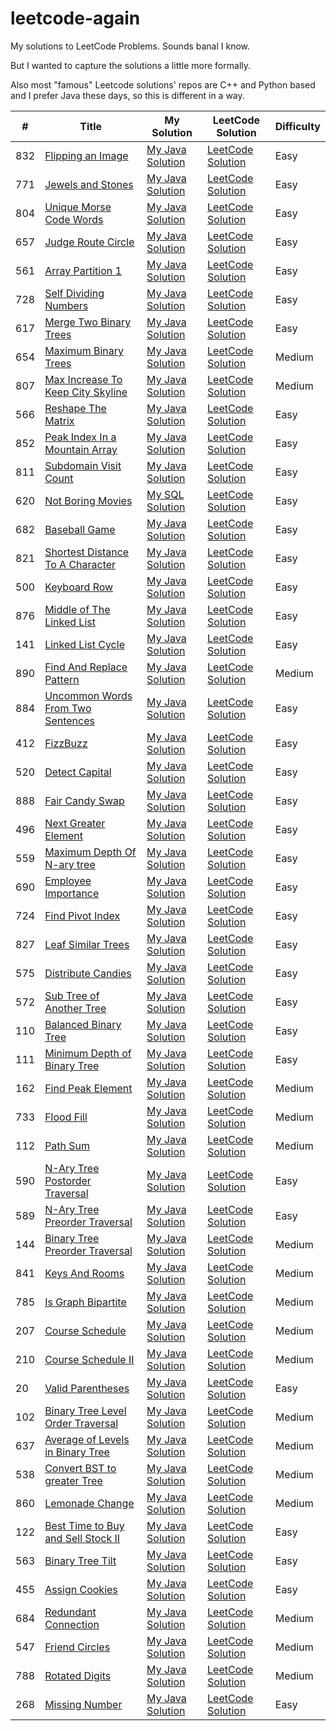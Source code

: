 # leetcode-again

My solutions to LeetCode Problems. Sounds banal I know.

But I wanted to capture the solutions a little more formally.

Also most "famous" Leetcode solutions' repos are C++ and Python based and I prefer Java these days, so this is different in a way.

| # | Title | My Solution | LeetCode Solution | Difficulty |
|---| ----- | ----------- | ------------------ | ---------- |
|832|[Flipping an Image](https://leetcode.com/problems/flipping-an-image/description/)|[My Java Solution](https://github.com/sunnypatel165/leetcode-again/blob/master/solutions/FlippingAnImage.java)|[LeetCode Solution](https://leetcode.com/articles/flipping-an-image/)|Easy
|771|[Jewels and Stones](https://leetcode.com/problems/jewels-and-stones/description/)|[My Java Solution](https://github.com/sunnypatel165/leetcode-again/blob/master/solutions/JewelsAndStones.java)|[LeetCode Solution](https://leetcode.com/articles/jewels-and-stones/)|Easy
|804|[Unique Morse Code Words](https://leetcode.com/problems/unique-morse-code-words/description/)|[My Java Solution](https://github.com/sunnypatel165/leetcode-again/blob/master/solutions/UniqueMorseCodeWords.java)|[LeetCode Solution](https://leetcode.com/articles/unique-morse-code-words/)|Easy
|657|[Judge Route Circle](https://leetcode.com/problems/judge-route-circle/description/)|[My Java Solution](https://github.com/sunnypatel165/leetcode-again/blob/master/solutions/JudgeRouteCircle.java)|[LeetCode Solution](https://leetcode.com/articles/judge-route-circle/)|Easy
|561|[Array Partition 1](https://leetcode.com/problems/array-partition-i/description/)|[My Java Solution](https://github.com/sunnypatel165/leetcode-again/blob/master/solutions/ArrayPartition1.java)|[LeetCode Solution](https://leetcode.com/problems/array-partition-i/solution/)|Easy
|728|[Self Dividing Numbers](https://leetcode.com/problems/self-dividing-numbers/description/)|[My Java Solution](https://github.com/sunnypatel165/leetcode-again/blob/master/solutions/SelfDividingNumbers.java)|[LeetCode Solution](https://leetcode.com/problems/self-dividing-numbers/solution/)|Easy
|617|[Merge Two Binary Trees ](https://leetcode.com/problems/merge-two-binary-trees/description/)|[My Java Solution](https://github.com/sunnypatel165/leetcode-again/blob/master/solutions/MergeTwoBinaryTrees.java)|[LeetCode Solution](https://leetcode.com/problems/merge-two-binary-trees/solution/)|Easy
|654|[Maximum Binary Trees ](https://leetcode.com/problems/maximum-binary-tree/description/)|[My Java Solution](https://github.com/sunnypatel165/leetcode-again/blob/master/solutions/MaximumBinaryTree.java)|[LeetCode Solution](https://leetcode.com/problems/maximum-binary-tree/solution/)|Medium
|807|[Max Increase To Keep City Skyline ](https://leetcode.com/problems/max-increase-to-keep-city-skyline/description/)|[My Java Solution](https://github.com/sunnypatel165/leetcode-again/blob/master/solutions/MaxIncreaseToKeepCitySkyline.java)|[LeetCode Solution](https://leetcode.com/problems/max-increase-to-keep-city-skyline/solution/)|Medium
|566|[Reshape The Matrix ](https://leetcode.com/problems/reshape-the-matrix/description/)|[My Java Solution](https://github.com/sunnypatel165/leetcode-again/blob/master/solutions/ReshapeTheMatrix.java)|[LeetCode Solution](https://leetcode.com/problems/reshape-the-matrix/solution/)|Easy
|852|[Peak Index In a Mountain Array ](https://leetcode.com/problems/peak-index-in-a-mountain-array/description/)|[My Java Solution](https://github.com/sunnypatel165/leetcode-again/blob/master/solutions/peakIndexInMountainArray.java)|[LeetCode Solution](https://leetcode.com/problems/peak-index-in-a-mountain-array/solution/)|Easy
|811|[Subdomain Visit Count ](https://leetcode.com/problems/subdomain-visit-count/description/)|[My Java Solution](https://github.com/sunnypatel165/leetcode-again/blob/master/solutions/SubdomainVisitCount.java)|[LeetCode Solution](https://leetcode.com/problems/subdomain-visit-count/solution/)|Easy
|620|[Not Boring Movies](https://leetcode.com/problems/not-boring-movies/description/)|[My SQL Solution](https://github.com/sunnypatel165/leetcode-again/blob/master/solutions/NotBoringMovies.sql)|[LeetCode Solution](https://leetcode.com/problems/not-boring-movies/solution/)|Easy
|682|[Baseball Game](https://leetcode.com/problems/baseball-game/description/)|[My Java Solution](https://github.com/sunnypatel165/leetcode-again/blob/master/solutions/BaseballGame.java)|[LeetCode Solution](https://leetcode.com/problems/baseball-game/solution/)|Easy
|821|[Shortest Distance To A Character](https://leetcode.com/problems/shortest-distance-to-a-character/description/)|[My Java Solution](https://github.com/sunnypatel165/leetcode-again/blob/master/solutions/ShortestDistanceToACharacter.java)|[LeetCode Solution](https://leetcode.com/problems/shortest-distance-to-a-character/solution/)|Easy
|500|[Keyboard Row](https://leetcode.com/problems/keyboard-row/)|[My Java Solution](https://github.com/sunnypatel165/leetcode-again/blob/master/solutions/KeyboardRow.java)|[LeetCode Solution](https://leetcode.com/problems/keyboard-row/solution/)|Easy
|876|[Middle of The Linked List](https://leetcode.com/problems/middle-of-the-linked-list/description/)|[My Java Solution](https://github.com/sunnypatel165/leetcode-again/blob/master/solutions/MiddleOfTheLinkedList.java)|[LeetCode Solution](https://leetcode.com/problems/middle-of-the-linked-list/solution/)|Easy
|141|[Linked List Cycle](https://leetcode.com/problems/linked-list-cycle/description/)|[My Java Solution](https://github.com/sunnypatel165/leetcode-again/blob/master/solutions/LinkedListCycle.java)|[LeetCode Solution](https://leetcode.com/problems/linked-list-cycle/solution/)|Easy
|890|[Find And Replace Pattern](https://leetcode.com/problems/find-and-replace-pattern/description/)|[My Java Solution](https://github.com/sunnypatel165/leetcode-again/blob/master/solutions/FindAndReplacePattern.java)|[LeetCode Solution](https://leetcode.com/problems/find-and-replace-pattern/solution/)|Medium
|884|[Uncommon Words From Two Sentences](https://leetcode.com/problems/uncommon-words-from-two-sentences/description/)|[My Java Solution](https://github.com/sunnypatel165/leetcode-again/blob/master/solutions/UncommonWordsFromTwoSentences.java)|[LeetCode Solution](https://leetcode.com/problems/uncommon-words-from-two-sentences/solution/)|Easy
|412|[FizzBuzz](https://leetcode.com/problems/fizz-buzz/description/)|[My Java Solution](https://github.com/sunnypatel165/leetcode-again/blob/master/solutions/FizzBuzz.java)|[LeetCode Solution](https://leetcode.com/problems/fizz-buzz/solution/)|Easy
|520|[Detect Capital](https://leetcode.com/problems/detect-capital/description/)|[My Java Solution](https://github.com/sunnypatel165/leetcode-again/blob/master/solutions/DetectCapital.java)|[LeetCode Solution](https://leetcode.com/problems/detect-capital/solution/)|Easy
|888|[Fair Candy Swap](https://leetcode.com/problems/fair-candy-swap/description/)|[My Java Solution](https://github.com/sunnypatel165/leetcode-again/blob/master/solutions/FairCandySwap.java)|[LeetCode Solution](https://leetcode.com/problems/fair-candy-swap/solution/)|Easy
|496|[Next Greater Element](https://leetcode.com/problems/next-greater-element-i/description/)|[My Java Solution](https://github.com/sunnypatel165/leetcode-again/blob/master/solutions/NextGreaterElement1.java)|[LeetCode Solution](https://leetcode.com/problems/next-greater-element-i/solution/)|Easy
|559|[Maximum Depth Of N-ary tree](https://leetcode.com/problems/maximum-depth-of-n-ary-tree/description/)|[My Java Solution](https://github.com/sunnypatel165/leetcode-again/blob/master/solutions/MaximumDepthOfNAryTree.java)|[LeetCode Solution](https://leetcode.com/problems/maximum-depth-of-n-ary-tree/solution/)|Easy
|690|[Employee Importance](https://leetcode.com/problems/employee-importance/description/)|[My Java Solution](https://github.com/sunnypatel165/leetcode-again/blob/master/solutions/EmployeeImportance.java)|[LeetCode Solution](https://leetcode.com/problems/employee-importance/solution/)|Easy
|724|[Find Pivot Index](https://leetcode.com/problems/find-pivot-index/description/)|[My Java Solution](https://github.com/sunnypatel165/leetcode-again/blob/master/solutions/FindPivotIndex.java)|[LeetCode Solution](https://leetcode.com/problems/find-pivot-index/solution/)|Easy
|827|[Leaf Similar Trees](https://leetcode.com/problems/leaf-similar-trees/description/)|[My Java Solution](https://github.com/sunnypatel165/leetcode-again/blob/master/solutions/LeafSimilarTrees.java)|[LeetCode Solution](https://leetcode.com/problems/leaf-similar-trees/solution/)|Easy
|575|[Distribute Candies](https://leetcode.com/problems/distribute-candies/description/)|[My Java Solution](https://github.com/sunnypatel165/leetcode-again/blob/master/solutions/DistributeCandies.java)|[LeetCode Solution](https://leetcode.com/problems/distribute-candies/solution/)|Easy
|572|[Sub Tree of Another Tree](https://leetcode.com/problems/subtree-of-another-tree/description/)|[My Java Solution](https://github.com/sunnypatel165/leetcode-again/blob/master/solutions/SubtreeOfAnotherTree.java)|[LeetCode Solution](https://leetcode.com/problems/subtree-of-another-tree/solution/)|Easy
|110|[Balanced Binary Tree](https://leetcode.com/problems/balanced-binary-tree/description/)|[My Java Solution](https://github.com/sunnypatel165/leetcode-again/blob/master/solutions/BalancedBinaryTree.java)|[LeetCode Solution](https://leetcode.com/problems/balanced-binary-tree/solution/)|Easy
|111|[Minimum Depth of Binary Tree](https://leetcode.com/problems/minimum-depth-of-binary-tree/description/)|[My Java Solution](https://github.com/sunnypatel165/leetcode-again/blob/master/solutions/MinimumDepthOfABinaryTree.java)|[LeetCode Solution](https://leetcode.com/problems/minimum-depth-of-binary-tree/solution/)|Easy
|162|[Find Peak Element](https://leetcode.com/problems/find-peak-element/description/)|[My Java Solution](https://github.com/sunnypatel165/leetcode-again/blob/master/solutions/FindPeakElement.java)|[LeetCode Solution](https://leetcode.com/problems/find-peak-element/solution/)|Medium
|733|[Flood Fill](https://leetcode.com/problems/flood-fill/description/)|[My Java Solution](https://github.com/sunnypatel165/leetcode-again/blob/master/solutions/FloodFill.java)|[LeetCode Solution](https://leetcode.com/problems/flood-fill/solution/)|Medium
|112|[Path Sum](https://leetcode.com/problems/path-sum/description/)|[My Java Solution](https://github.com/sunnypatel165/leetcode-again/blob/master/solutions/PathSum.java)|[LeetCode Solution](https://leetcode.com/problems/path-sum/solution/)|Medium
|590|[N-Ary Tree Postorder Traversal](https://leetcode.com/problems/n-ary-tree-postorder-traversal/description/)|[My Java Solution](https://github.com/sunnypatel165/leetcode-again/blob/master/solutions/NAryTreePostOrderTraversal.java)|[LeetCode Solution](https://leetcode.com/problems/n-ary-tree-postorder-traversal/solution/)|Easy
|589|[N-Ary Tree Preorder Traversal](https://leetcode.com/problems/n-ary-tree-preorder-traversal/description/)|[My Java Solution](https://github.com/sunnypatel165/leetcode-again/blob/master/solutions/NAryTreePreOrderTraversal.java)|[LeetCode Solution](https://leetcode.com/problems/n-ary-tree-preorder-traversal/solution/)|Easy
|144|[Binary Tree Preorder Traversal](https://leetcode.com/problems/binary-tree-preorder-traversal/description/)|[My Java Solution](https://github.com/sunnypatel165/leetcode-again/blob/master/solutions/BinaryTreePreOrderTraversal.java)|[LeetCode Solution](https://leetcode.com/problems/binary-tree-preorder-traversal/solution/)|Medium
|841|[Keys And Rooms](https://leetcode.com/problems/keys-and-rooms/description/)|[My Java Solution](https://github.com/sunnypatel165/leetcode-again/blob/master/solutions/KeysAndRooms.java)|[LeetCode Solution](https://leetcode.com/problems/keys-and-rooms/solution/)|Medium
|785|[Is Graph Bipartite](https://leetcode.com/problems/is-graph-bipartite/description/)|[My Java Solution](https://github.com/sunnypatel165/leetcode-again/blob/master/solutions/IsGraphBipartite.java)|[LeetCode Solution](https://leetcode.com/problems/is-graph-bipartite/solution/)|Medium
|207|[Course Schedule](https://leetcode.com/problems/course-schedule/description/)|[My Java Solution](https://github.com/sunnypatel165/leetcode-again/blob/master/solutions/CourseSchedule.java)|[LeetCode Solution](https://leetcode.com/problems/course-schedule/solution/)|Medium
|210|[Course Schedule II](https://leetcode.com/problems/course-schedule-ii/description/)|[My Java Solution](https://github.com/sunnypatel165/leetcode-again/blob/master/solutions/CourseScheduleII.java)|[LeetCode Solution](https://leetcode.com/problems/course-schedule-ii/solution/)|Medium
|20|[Valid Parentheses](https://leetcode.com/problems/valid-parentheses/description/)|[My Java Solution](https://github.com/sunnypatel165/leetcode-again/blob/master/solutions/ValidParentheses.java)|[LeetCode Solution](https://leetcode.com/problems/valid-parentheses/solution/)|Easy
|102|[Binary Tree Level Order Traversal](https://leetcode.com/problems/binary-tree-level-order-traversal/description/)|[My Java Solution](https://github.com/sunnypatel165/leetcode-again/blob/master/solutions/BinaryTreeLevelOrderTraversal.java)|[LeetCode Solution](https://leetcode.com/problems/binary-tree-level-order-traversal/solution/)|Medium
|637|[Average of  Levels in Binary Tree](https://leetcode.com/problems/average-of-levels-in-binary-tree/description/)|[My Java Solution](https://github.com/sunnypatel165/leetcode-again/blob/master/solutions/AverageOfLevelsInBinaryTree.java)|[LeetCode Solution](https://leetcode.com/problems/average-of-levels-in-binary-tree/solution/)|Medium
|538|[Convert BST to greater Tree](https://leetcode.com/problems/convert-bst-to-greater-tree/description/)|[My Java Solution](https://github.com/sunnypatel165/leetcode-again/blob/master/solutions/ConvertBstToGreaterTree.java)|[LeetCode Solution](https://leetcode.com/problems/convert-bst-to-greater-tree/solution/)|Medium
|860|[Lemonade Change](https://leetcode.com/problems/lemonade-change/description/)|[My Java Solution](https://github.com/sunnypatel165/leetcode-again/blob/master/solutions/LemonadeChange.java)|[LeetCode Solution](https://leetcode.com/problems/lemonade-change/solution/)|Medium
|122|[Best Time to Buy and Sell Stock II](https://leetcode.com/problems/best-time-to-buy-and-sell-stock-ii/description/)|[My Java Solution](https://github.com/sunnypatel165/leetcode-again/blob/master/solutions/BestTimeToBuyAndSellStockII.java)|[LeetCode Solution](https://leetcode.com/problems/best-time-to-buy-and-sell-stock-ii/solution/)|Easy
|563|[Binary Tree Tilt](https://leetcode.com/problems/binary-tree-tilt/description/)|[My Java Solution](https://github.com/sunnypatel165/leetcode-again/blob/master/solutions/BinaryTreeTilt.java)|[LeetCode Solution](https://leetcode.com/problems/binary-tree-tilt/solution/)|Easy
|455|[Assign Cookies](https://leetcode.com/problems/assign-cookies/description/)|[My Java Solution](https://github.com/sunnypatel165/leetcode-again/blob/master/solutions/AssignCookies.java)|[LeetCode Solution](https://leetcode.com/problems/assign-cookies/solution/)|Easy
|684|[Redundant Connection](https://leetcode.com/problems/redundant-connection/description/)|[My Java Solution](https://github.com/sunnypatel165/leetcode-again/blob/master/solutions/RedundantConnection.java)|[LeetCode Solution](https://leetcode.com/problems/redundant-connection/solution/)|Medium
|547|[Friend Circles](https://leetcode.com/problems/friend-circles/description/)|[My Java Solution](https://github.com/sunnypatel165/leetcode-again/blob/master/solutions/FriendCircles.java)|[LeetCode Solution](https://leetcode.com/problems/friend-circles/solution/)|Medium
|788|[Rotated Digits](https://leetcode.com/problems/rotated-digits/description/)|[My Java Solution](https://github.com/sunnypatel165/leetcode-again/blob/master/solutions/RotatedDigits.java)|[LeetCode Solution](https://leetcode.com/problems/rotated-digits/solution/)|Medium
|268|[Missing Number](https://leetcode.com/problems/missing-number/description/)|[My Java Solution](https://github.com/sunnypatel165/leetcode-again/blob/master/solutions/MissingNumber.java)|[LeetCode Solution](https://leetcode.com/problems/missing-number/solution/)|Easy
